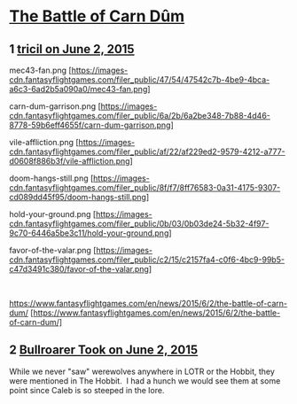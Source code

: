 # [The Battle of Carn Dûm](https://community.fantasyflightgames.com/topic/179121-the-battle-of-carn-d%C3%BBm/)

## 1 [tricil on June 2, 2015](https://community.fantasyflightgames.com/topic/179121-the-battle-of-carn-d%C3%BBm/?do=findComment&comment=1645667)

mec43-fan.png [https://images-cdn.fantasyflightgames.com/filer_public/47/54/47542c7b-4be9-4bca-a6c3-6ad2b5a090a0/mec43-fan.png]

carn-dum-garrison.png [https://images-cdn.fantasyflightgames.com/filer_public/6a/2b/6a2be348-7b88-4d46-8778-59b6eff4655f/carn-dum-garrison.png]

vile-affliction.png [https://images-cdn.fantasyflightgames.com/filer_public/af/22/af229ed2-9579-4212-a777-d0608f886b3f/vile-affliction.png]

doom-hangs-still.png [https://images-cdn.fantasyflightgames.com/filer_public/8f/f7/8ff76583-0a31-4175-9307-cd089dd45f95/doom-hangs-still.png]

hold-your-ground.png [https://images-cdn.fantasyflightgames.com/filer_public/0b/03/0b03de24-5b32-4f97-9c70-6446a5be3c11/hold-your-ground.png]

favor-of-the-valar.png [https://images-cdn.fantasyflightgames.com/filer_public/c2/15/c2157fa4-c0f6-4bc9-99b5-c47d3491c380/favor-of-the-valar.png]

 

https://www.fantasyflightgames.com/en/news/2015/6/2/the-battle-of-carn-dum/ [https://www.fantasyflightgames.com/en/news/2015/6/2/the-battle-of-carn-dum/]

## 2 [Bullroarer Took on June 2, 2015](https://community.fantasyflightgames.com/topic/179121-the-battle-of-carn-d%C3%BBm/?do=findComment&comment=1645888)

While we never "saw" werewolves anywhere in LOTR or the Hobbit, they were mentioned in The Hobbit.  I had a hunch we would see them at some point since Caleb is so steeped in the lore.

